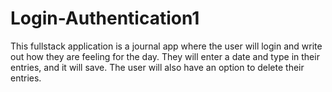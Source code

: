 # Login-Authentication1

This fullstack application is a journal app where the user will login and write out how they are feeling for the day. They will enter a date and type in their entries, and it will save. The user will also have an option to delete their entries. 
